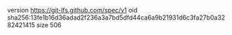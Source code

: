 version https://git-lfs.github.com/spec/v1
oid sha256:13fe1b16d36adad2f236a3a7bd5dfd44ca6a9b21931d6c3fa27b0a3282421415
size 506
